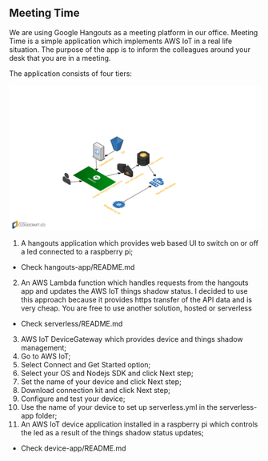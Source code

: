 ## Meeting Time

We are using Google Hangouts as a meeting platform in our office. Meeting Time is a simple application which implements AWS IoT in a real life situation. 
The purpose of the app is to inform the colleagues around your desk that you are in a meeting.

The application consists of four tiers:

![alt tag](cloudcraft-MeetingTime.png)

1. A hangouts application which provides web based UI to switch on or off a led connected to a raspberry pi;
  * Check hangouts-app/README.md
2. An AWS Lambda function which handles requests from the hangouts app and updates the AWS IoT things shadow status. I decided to use this approach because it provides https transfer of the API data and is very cheap. You are free to use another solution, hosted or serverless
  * Check serverless/README.md
3. AWS IoT DeviceGateway which provides device and things shadow management;
  1. Go to AWS IoT;
  2. Select Connect and Get Started option;
  3. Select your OS and Nodejs SDK and click Next step;
  4. Set the name of your device and click Next step;
  5. Download connection kit and click Next step;
  6. Configure and test your device;
  7. Use the name of your device to set up serverless.yml in the serverless-app folder;
4. An AWS IoT device application installed in a raspberry pi which controls the led as a result of the things shadow status updates;
  * Check device-app/README.md